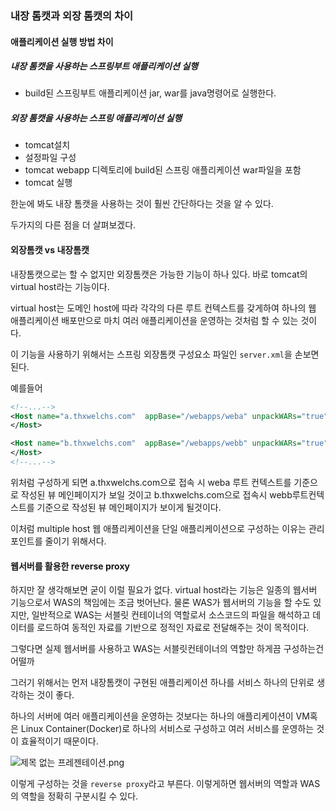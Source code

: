 ### 내장 톰캣과 외장 톰캣의 차이



#### 애플리케이션 실행 방법 차이



##### 내장 톰캣을 사용하는 스프링부트 애플리케이션 실행

* build된 스프링부트 애플리케이션 jar, war를 java명령어로 실행한다.

##### 외장 톰캣을 사용하는 스프링 애플리케이션 실행

* tomcat설치
* 설정파일 구성
* tomcat webapp 디렉토리에 build된 스프링 애플리케이션 war파일을 포함
* tomcat 실행

한눈에 봐도 내장 톰캣을 사용하는 것이 훨씬 간단하다는 것을 알 수 있다. 

두가지의 다른 점을 더 살펴보겠다.

#### 외장톰캣 vs 내장톰캣

내장톰캣으로는 할 수 없지만 외장톰캣은 가능한 기능이 하나 있다. 바로 tomcat의 virtual host라는 기능이다. 

virtual host는 도메인 host에 따라 각각의 다른 루트 컨텍스트를 갖게하여 하나의 웹 애플리케이션 배포만으로 마치 여러 애플리케이션을 운영하는 것처럼 할 수 있는 것이다. 

이 기능을 사용하기 위해서는 스프링 외장톰캣 구성요소 파일인 `server.xml`을 손보면 된다.

예를들어 

```xml
<!--...-->
<Host name="a.thxwelchs.com"  appBase="/webapps/weba" unpackWARs="true" autoDeploy="true" xmlValidation="false" xmlNamespaceAware="false">
</Host>

<Host name="b.thxwelchs.com"  appBase="/webapps/webb" unpackWARs="true" autoDeploy="true" xmlValidation="false" xmlNamespaceAware="false">
</Host>
<!--...-->
```

 위처럼 구성하게 되면 a.thxwelchs.com으로 접속 시 weba 루트 컨텍스트를 기준으로 작성된 뷰 메인페이지가 보일 것이고  b.thxwelchs.com으로 접속시 webb루트컨텍스트를 기준으로 작성된 뷰 메인페이지가 보이게 될것이다. 

이처럼 multiple host 웹 애플리케이션을 단일 애플리케이션으로 구성하는 이유는 관리 포인트를 줄이기 위해서다. 

#### 웹서버를 활용한 reverse proxy

하지만 잘 생각해보면 굳이 이럴 필요가 없다. virtual host라는 기능은 일종의 웹서버 기능으로서 WAS의 책임에는 조금 벗어난다. 물론 WAS가 웹서버의 기능을 할 수도 있지만, 일반적으로 WAS는 서블릿 컨테이너의 역할로서 소스코드의 파일을 해석하고 데이터를 로드하여 동적인 자료를 기반으로 정적인 자료로 전달해주는 것이 목적이다. 

그렇다면 실제 웹서버를 사용하고 WAS는 서블릿컨테이너의 역할만 하게끔 구성하는건 어떨까

그러기 위해서는 먼저 내장톰캣이 구현된 애플리케이션 하나를 서비스 하나의 단위로 생각하는 것이 좋다. 

하나의 서버에 여러 애플리케이션을 운영하는 것보다는 하나의 애플리케이션이 VM혹은 Linux Container(Docker)로 하나의 서비스로 구성하고 여러 서비스를 운영하는 것이 효율적이기 때문이다. 

![제목 없는 프레젠테이션.png](https://thxwelchs.github.io/static/818872d9e4cb157ec0ad2b8e07ee29eb/7d769/%EC%A0%9C%EB%AA%A9_%EC%97%86%EB%8A%94_%ED%94%84%EB%A0%88%EC%A0%A0%ED%85%8C%EC%9D%B4%EC%85%98.png)

이렇게 구성하는 것을 `reverse proxy`라고 부른다. 이렇게하면 웹서버의 역할과 WAS의 역할을 정확히 구분시킬 수 있다. 